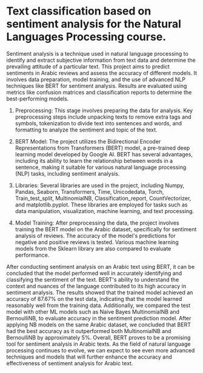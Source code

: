 # Text classification based on sentiment analysis for the Natural Languages Processing course.

Sentiment analysis is a technique used in natural language processing to identify and extract subjective information from text data and determine the prevailing attitude of a particular text. 
This project aims to predict sentiments in Arabic reviews and assess the accuracy of different models. It involves data preparation, model training, and the use of advanced NLP techniques like BERT for sentiment analysis. Results are evaluated using metrics like confusion matrices and classification reports to determine the best-performing models.
1. Preprocessing: This stage involves preparing the data for analysis. Key preprocessing steps include unpacking texts to remove extra tags and symbols, tokenization to divide text into sentences and words, and formatting to analyze the sentiment and topic of the text.

2. BERT Model: The project utilizes the Bidirectional Encoder Representations from Transformers (BERT) model, a pre-trained deep learning model developed by Google AI. BERT has several advantages, including its ability to learn the relationship between words in a sentence, making it suitable for various natural language processing (NLP) tasks, including sentiment analysis.

3. Libraries: Several libraries are used in the project, including Numpy, Pandas, Seaborn, Transformers, Time, Unicodedata, Torch, Train_test_split, MultinomialNB, Classification_report, CountVectorizer, and matplotlib.pyplot. These libraries are employed for tasks such as data manipulation, visualization, machine learning, and text processing.

4. Model Training: After preprocessing the data, the project involves training the BERT model on the Arabic dataset, specifically for sentiment analysis of reviews. The accuracy of the model's predictions for negative and positive reviews is tested. Various machine learning models from the Sklearn library are also compared to evaluate performance.

   
After conducting sentiment analysis on an Arabic text using BERT, it can be concluded that the model performed well in accurately identifying and classifying the sentiment of the text. BERT's ability to understand the context and nuances of the language contributed to its high accuracy in sentiment analysis. The results showed that the trained model achieved an accuracy of 87.67% on the test data, indicating that the model learned reasonably well from the training data. Additionally, we compared the test model with other ML models such as Naive Bayes MultinomialNB and BernoulliNB, to evaluate accuracy in the sentiment prediction model. After applying NB models on the same Arabic dataset, we concluded that BERT had the best accuracy as it outperformed both MultinomialNB and BernoulliNB by approximately 5%. Overall, BERT proves to be a promising tool for sentiment analysis in Arabic texts. As the field of natural language processing continues to evolve, we can expect to see even more advanced techniques and models that will further enhance the accuracy and effectiveness of sentiment analysis for Arabic text.
